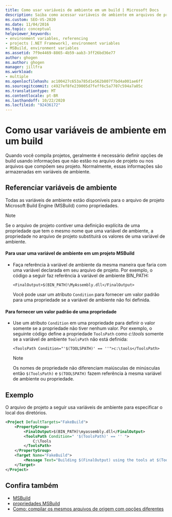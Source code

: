```yaml
---
title: Como usar variáveis de ambiente em um build | Microsoft Docs
description: Saiba como acessar variáveis de ambiente em arquivos de projeto do MSBuild e usar variáveis de ambiente para definir opções de compilação sem modificar o arquivo de projeto.
ms.custom: SEO-VS-2020
ms.date: 11/04/2016
ms.topic: conceptual
helpviewer_keywords:
- environment variables, referencing
- projects [.NET Framework], environment variables
- MSBuild, environment variables
ms.assetid: 7f9e4469-8865-4b59-aab3-3ff26bd36e77
author: ghogen
ms.author: ghogen
manager: jillfra
ms.workload:
- multiple
ms.openlocfilehash: ac100427c653a785d1e562b807f7bd4a001ae6ff
ms.sourcegitcommit: c4927ef8fe239005d7feff6c5a7707c594a7a05c
ms.translationtype: MT
ms.contentlocale: pt-BR
ms.lasthandoff: 10/22/2020
ms.locfileid: "92436172"
---
```

# <a name="how-to-use-environment-variables-in-a-build"></a>Como usar variáveis de ambiente em um build

Quando você compila projetos, geralmente é necessário definir opções de build usando informações que não estão no arquivo de projeto ou nos arquivos que compõem seu projeto. Normalmente, essas informações são armazenadas em variáveis de ambiente.

## <a name="reference-environment-variables"></a>Referenciar variáveis de ambiente

 Todas as variáveis de ambiente estão disponíveis para o arquivo de projeto Microsoft Build Engine (MSBuild) como propriedades.

> [!NOTE]
> Se o arquivo de projeto contiver uma definição explícita de uma propriedade que tem o mesmo nome que uma variável de ambiente, a propriedade no arquivo de projeto substituirá os valores de uma variável de ambiente.

#### <a name="to-use-an-environment-variable-in-an-msbuild-project"></a>Para usar uma variável de ambiente em um projeto MSBuild

- Faça referência à variável de ambiente da mesma maneira que faria com uma variável declarada em seu arquivo de projeto. Por exemplo, o código a seguir faz referência à variável de ambiente BIN_PATH:

   `<FinalOutput>$(BIN_PATH)\MyAssembly.dll</FinalOutput>`

  Você pode usar um atributo `Condition` para fornecer um valor padrão para uma propriedade se a variável de ambiente não foi definida.

#### <a name="to-provide-a-default-value-for-a-property"></a>Para fornecer um valor padrão de uma propriedade

- Use um atributo `Condition` em uma propriedade para definir o valor somente se a propriedade não tiver nenhum valor. Por exemplo, o seguinte código define a propriedade `ToolsPath` como *c:\tools* somente se a variável de ambiente `ToolsPath` não está definida:

     `<ToolsPath Condition="'$(TOOLSPATH)' == ''">c:\tools</ToolsPath>`

    > [!NOTE]
    > Os nomes de propriedade não diferenciam maiúsculas de minúsculas então `$(ToolsPath)` e `$(TOOLSPATH)` fazem referência à mesma variável de ambiente ou propriedade.

## <a name="example"></a>Exemplo

 O arquivo de projeto a seguir usa variáveis de ambiente para especificar o local dos diretórios.

```xml
<Project DefaultTargets="FakeBuild">
    <PropertyGroup>
        <FinalOutput>$(BIN_PATH)\myassembly.dll</FinalOutput>
        <ToolsPath Condition=" '$(ToolsPath)' == '' ">
            C:\Tools
        </ToolsPath>
    </PropertyGroup>
    <Target Name="FakeBuild">
        <Message Text="Building $(FinalOutput) using the tools at $(ToolsPath)..."/>
    </Target>
</Project>
```

## <a name="see-also"></a>Confira também

- [MSBuild](../msbuild/msbuild.md)
- [propriedades MSBuild](../msbuild/msbuild-properties.md)
- [Como: compilar os mesmos arquivos de origem com opções diferentes](../msbuild/how-to-build-the-same-source-files-with-different-options.md)
